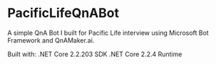 # PacificLifeQnABot
A simple QnA Bot I built for Pacific Life interview using Microsoft Bot Framework and QnAMaker.ai.

Built with:
.NET Core 2.2.203 SDK
.NET Core 2.2.4 Runtime
